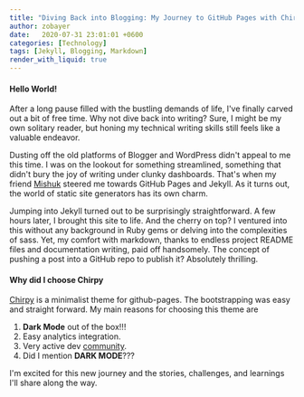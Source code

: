 ```yaml
---
title: "Diving Back into Blogging: My Journey to GitHub Pages with Chirpy"
author: zobayer
date:   2020-07-31 23:01:01 +0600
categories: [Technology]
tags: [Jekyll, Blogging, Markdown]
render_with_liquid: true
---
```


#### Hello World!

After a long pause filled with the bustling demands of life, I've finally carved out a bit of free time. Why not dive back into writing? Sure, I might be my own solitary reader, but honing my technical writing skills still feels like a valuable endeavor.

Dusting off the old platforms of Blogger and WordPress didn't appeal to me this time. I was on the lookout for something streamlined, something that didn't bury the joy of writing under clunky dashboards. That's when my friend [Mishuk](https://github.com/syedarehaq) steered me towards GitHub Pages and Jekyll. As it turns out, the world of static site generators has its own charm.

Jumping into Jekyll turned out to be surprisingly straightforward. A few hours later, I brought this site to life. And the cherry on top? I ventured into this without any background in Ruby gems or delving into the complexities of sass. Yet, my comfort with markdown, thanks to endless project README files and documentation writing, paid off handsomely. The concept of pushing a post into a GitHub repo to publish it? Absolutely thrilling.

#### Why did I choose Chirpy

[Chirpy](https://github.com/cotes2020/jekyll-theme-chirpy/tree/master) is a minimalist theme for github-pages. The bootstrapping was easy and straight forward. My main reasons for choosing this theme are

1. **Dark Mode** out of the box!!!
2. Easy analytics integration.
3. Very active dev [community](https://github.com/cotes2020/jekyll-theme-chirpy/discussions).
4. Did I mention **DARK MODE**???

I'm excited for this new journey and the stories, challenges, and learnings I'll share along the way.